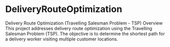 # DeliveryRouteOptimization
Delivery Route Optimization (Travelling Salesman Problem - TSP)  Overview This project addresses delivery route optimization using the Travelling Salesman Problem (TSP). The objective is to determine the shortest path for a delivery worker visiting multiple customer locations. 
